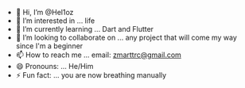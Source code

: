 - 👋 Hi, I’m @Hel1oz
- 👀 I’m interested in ... life
- 🌱 I’m currently learning ... Dart and Flutter
- 💞️ I’m looking to collaborate on ... any project that will come my way since I'm a beginner
- 📫 How to reach me ... email: zmarttrc@gmail.com
- 😄 Pronouns: ... He/Him
- ⚡ Fun fact: ... you are now breathing manually 

<!---
Hel1oz/Hel1oz is a ✨ special ✨ repository because its `README.md` (this file) appears on your GitHub profile.
You can click the Preview link to take a look at your changes.
--->
